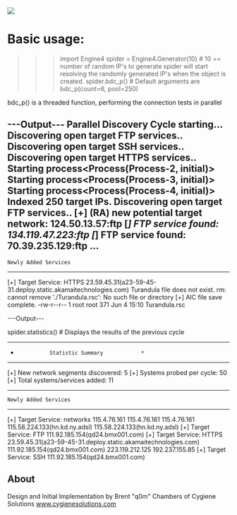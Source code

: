 <img align="center" src="https://github.com/becrevex/Turandula/blob/master/img/sample.JPG" />

# Basic usage:

>>> import Engine4
>>> spider = Engine4.Generator(10)        # 10 == number of random IP's to generate 
spider will start resolving the randomly generated IP's when the object is created.
>>> spider.bdc_p()                        # Default arguments are bdc_p(count=6, pool=250)

bdc_p() is a threaded function, performing the connection tests in parallel

---Output---
Parallel Discovery Cycle starting...
Discovering open target FTP services..
Discovering open target SSH services..
Discovering open target HTTPS services..
Starting process<Process(Process-2, initial)>
Starting process<Process(Process-3, initial)>
Starting process<Process(Process-4, initial)>
Indexed 250 target IPs.
Discovering open target FTP services..
[+] (RA) new potential target network: 124.50.13.57:ftp
[*] FTP service found: 134.119.47.223:ftp
[*] FTP service found: 70.39.235.129:ftp
...
----------------------------------------------
    Newly Added Services
----------------------------------------------
  [+] Target Service:  HTTPS
            23.59.45.31(a23-59-45-31.deploy.static.akamaitechnologies.com)
Turandula file does not exist.
rm: cannot remove './Turandula.rsc': No such file or directory
 [+] AIC file save complete.
-rw-r--r-- 1 root root 371 Jun  4 15:10 Turandula.rsc

---Output---

spider.statistics()                       # Displays the results of the previous cycle
**********************************************
*               Statistic Summary            *
**********************************************
[+] New network segments discovered:      5
[+] Systems probed per cycle:             50
[+] Total systems/services added:         11

----------------------------------------------
    Newly Added Services
----------------------------------------------
  [+] Target Service:  networks
            115.4.76.161
            115.4.76.161
            115.4.76.161
            115.58.224.133(hn.kd.ny.adsl)
            115.58.224.133(hn.kd.ny.adsl)
  [+] Target Service:  FTP
            111.92.185.154(qd24.bmx001.com)
  [+] Target Service:  HTTPS
            23.59.45.31(a23-59-45-31.deploy.static.akamaitechnologies.com)
            111.92.185.154(qd24.bmx001.com)
            223.119.212.125
            192.237.155.85
  [+] Target Service:  SSH
            111.92.185.154(qd24.bmx001.com)


About
-----
Design and Initial Implementation by 
Brent "q0m" Chambers of Cygiene Solutions
www.cygienesolutions.com
